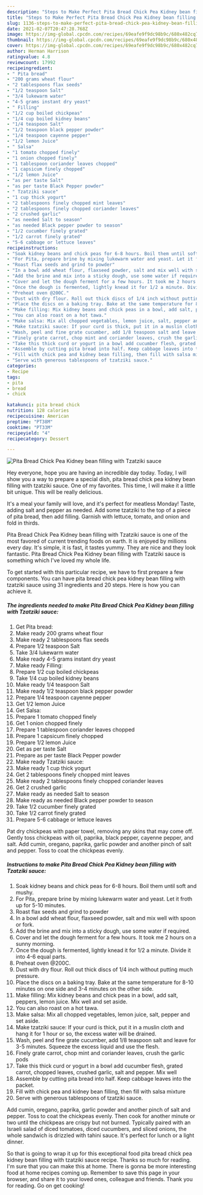 ```yaml
---
description: "Steps to Make Perfect Pita Bread Chick Pea Kidney bean filling with Tzatziki sauce"
title: "Steps to Make Perfect Pita Bread Chick Pea Kidney bean filling with Tzatziki sauce"
slug: 1136-steps-to-make-perfect-pita-bread-chick-pea-kidney-bean-filling-with-tzatziki-sauce
date: 2021-02-07T20:47:28.768Z
image: https://img-global.cpcdn.com/recipes/69eafe9f9dc98b9c/680x482cq70/pita-bread-chick-pea-kidney-bean-filling-with-tzatziki-sauce-recipe-main-photo.jpg
thumbnail: https://img-global.cpcdn.com/recipes/69eafe9f9dc98b9c/680x482cq70/pita-bread-chick-pea-kidney-bean-filling-with-tzatziki-sauce-recipe-main-photo.jpg
cover: https://img-global.cpcdn.com/recipes/69eafe9f9dc98b9c/680x482cq70/pita-bread-chick-pea-kidney-bean-filling-with-tzatziki-sauce-recipe-main-photo.jpg
author: Herman Harrison
ratingvalue: 4.8
reviewcount: 17992
recipeingredient:
- " Pita bread"
- "200 grams wheat flour"
- "2 tablespoons flax seeds"
- "1/2 teaspoon Salt"
- "3/4 lukewarm water"
- "4-5 grams instant dry yeast"
- " Filling"
- "1/2 cup boiled chickpeas"
- "1/4 cup boiled kidney beans"
- "1/4 teaspoon Salt"
- "1/2 teaspoon black pepper powder"
- "1/4 teaspoon cayenne pepper"
- "1/2 lemon Juice"
- " Salsa"
- "1 tomato chopped finely"
- "1 onion chopped finely"
- "1 tablespoon coriander leaves chopped"
- "1 capsicum finely chopped"
- "1/2 lemon Juice"
- "as per taste Salt"
- "as per taste Black Pepper powder"
- " Tzatziki sauce"
- "1 cup thick yogurt"
- "2 tablespoons finely chopped mint leaves"
- "2 tablespoons finely chopped coriander leaves"
- "2 crushed garlic"
- "as needed Salt to season"
- "as needed Black pepper powder to season"
- "1/2 cucumber finely grated"
- "1/2 carrot finely grated"
- "5-6 cabbage or lettuce leaves"
recipeinstructions:
- "Soak kidney beans and chick peas for 6-8 hours. Boil them until soft and mushy."
- "For Pita, prepare brine by mixing lukewarm water and yeast. Let it froth up for 5-10 minutes."
- "Roast flax seeds and grind to powder"
- "In a bowl add wheat flour, flaxseed powder, salt and mix well with spoon or fork."
- "Add the brine and mix into a sticky dough, use some water if required."
- "Cover and let the dough ferment for a few hours. It took me 2 hours on a sunny morning."
- "Once the dough is fermented, lightly knead it for 1/2 a minute. Divide it into 4-6 equal parts."
- "Preheat oven @200C."
- "Dust with dry flour. Roll out thick discs of 1/4 inch without putting much pressure."
- "Place the discs on a baking tray. Bake at the same temperature for 8-10 minutes on one side and 3-4 minutes on the other side."
- "Make filling: Mix kidney beans and chick peas in a bowl, add salt, peppers, lemon juice. Mix well and set aside."
- "You can also roast on a hot tawa."
- "Make salsa: Mix all chopped vegetables, lemon juice, salt, pepper and set aside."
- "Make tzatziki sauce: If your curd is thick, put it in a muslin cloth and hang it for 1 hour or so, the excess water will be drained."
- "Wash, peel and fine grate cucumber, add 1/8 teaspoon salt and leave for 3-5 minutes. Squeeze the excess liquid and use the flesh."
- "Finely grate carrot, chop mint and coriander leaves, crush the garlic pods"
- "Take this thick curd or yogurt in a bowl add cucumber flesh, grated carrot, chopped leaves, crushed garlic, salt and pepper. Mix well"
- "Assemble by cutting pita bread into half. Keep cabbage leaves into the packet."
- "Fill with chick pea and kidney bean filling, then fill with salsa mixture"
- "Serve with generous tablespoons of tzatziki sauce."
categories:
- Recipe
tags:
- pita
- bread
- chick

katakunci: pita bread chick 
nutrition: 128 calories
recipecuisine: American
preptime: "PT38M"
cooktime: "PT33M"
recipeyield: "4"
recipecategory: Dessert

---
```



![Pita Bread Chick Pea Kidney bean filling with Tzatziki sauce](https://img-global.cpcdn.com/recipes/69eafe9f9dc98b9c/680x482cq70/pita-bread-chick-pea-kidney-bean-filling-with-tzatziki-sauce-recipe-main-photo.jpg)

Hey everyone, hope you are having an incredible day today. Today, I will show you a way to prepare a special dish, pita bread chick pea kidney bean filling with tzatziki sauce. One of my favorites. This time, I will make it a little bit unique. This will be really delicious.

It&#39;s a meal your family will love, and it&#39;s perfect for meatless Monday! Taste, adding salt and pepper as needed. Add some tzatziki to the top of a piece of pita bread, then add filling. Garnish with lettuce, tomato, and onion and fold in thirds.

Pita Bread Chick Pea Kidney bean filling with Tzatziki sauce is one of the most favored of current trending foods on earth. It is enjoyed by millions every day. It's simple, it is fast, it tastes yummy. They are nice and they look fantastic. Pita Bread Chick Pea Kidney bean filling with Tzatziki sauce is something which I've loved my whole life.


To get started with this particular recipe, we have to first prepare a few components. You can have pita bread chick pea kidney bean filling with tzatziki sauce using 31 ingredients and 20 steps. Here is how you can achieve it.

<!--inarticleads1-->

##### The ingredients needed to make Pita Bread Chick Pea Kidney bean filling with Tzatziki sauce:

1. Get  Pita bread:
1. Make ready 200 grams wheat flour
1. Make ready 2 tablespoons flax seeds
1. Prepare 1/2 teaspoon Salt
1. Take 3/4 lukewarm water
1. Make ready 4-5 grams instant dry yeast
1. Make ready  Filling:
1. Prepare 1/2 cup boiled chickpeas
1. Take 1/4 cup boiled kidney beans
1. Make ready 1/4 teaspoon Salt
1. Make ready 1/2 teaspoon black pepper powder
1. Prepare 1/4 teaspoon cayenne pepper
1. Get 1/2 lemon Juice
1. Get  Salsa:
1. Prepare 1 tomato chopped finely
1. Get 1 onion chopped finely
1. Prepare 1 tablespoon coriander leaves chopped
1. Prepare 1 capsicum finely chopped
1. Prepare 1/2 lemon Juice
1. Get as per taste Salt
1. Prepare as per taste Black Pepper powder
1. Make ready  Tzatziki sauce:
1. Make ready 1 cup thick yogurt
1. Get 2 tablespoons finely chopped mint leaves
1. Make ready 2 tablespoons finely chopped coriander leaves
1. Get 2 crushed garlic
1. Make ready as needed Salt to season
1. Make ready as needed Black pepper powder to season
1. Take 1/2 cucumber finely grated
1. Take 1/2 carrot finely grated
1. Prepare 5-6 cabbage or lettuce leaves


Pat dry chickpeas with paper towel, removing any skins that may come off. Gently toss chickpeas with oil, paprika, black pepper, cayenne pepper, and salt. Add cumin, oregano, paprika, garlic powder and another pinch of salt and pepper. Toss to coat the chickpeas evenly. 

<!--inarticleads2-->

##### Instructions to make Pita Bread Chick Pea Kidney bean filling with Tzatziki sauce:

1. Soak kidney beans and chick peas for 6-8 hours. Boil them until soft and mushy.
1. For Pita, prepare brine by mixing lukewarm water and yeast. Let it froth up for 5-10 minutes.
1. Roast flax seeds and grind to powder
1. In a bowl add wheat flour, flaxseed powder, salt and mix well with spoon or fork.
1. Add the brine and mix into a sticky dough, use some water if required.
1. Cover and let the dough ferment for a few hours. It took me 2 hours on a sunny morning.
1. Once the dough is fermented, lightly knead it for 1/2 a minute. Divide it into 4-6 equal parts.
1. Preheat oven @200C.
1. Dust with dry flour. Roll out thick discs of 1/4 inch without putting much pressure.
1. Place the discs on a baking tray. Bake at the same temperature for 8-10 minutes on one side and 3-4 minutes on the other side.
1. Make filling: Mix kidney beans and chick peas in a bowl, add salt, peppers, lemon juice. Mix well and set aside.
1. You can also roast on a hot tawa.
1. Make salsa: Mix all chopped vegetables, lemon juice, salt, pepper and set aside.
1. Make tzatziki sauce: If your curd is thick, put it in a muslin cloth and hang it for 1 hour or so, the excess water will be drained.
1. Wash, peel and fine grate cucumber, add 1/8 teaspoon salt and leave for 3-5 minutes. Squeeze the excess liquid and use the flesh.
1. Finely grate carrot, chop mint and coriander leaves, crush the garlic pods
1. Take this thick curd or yogurt in a bowl add cucumber flesh, grated carrot, chopped leaves, crushed garlic, salt and pepper. Mix well
1. Assemble by cutting pita bread into half. Keep cabbage leaves into the packet.
1. Fill with chick pea and kidney bean filling, then fill with salsa mixture
1. Serve with generous tablespoons of tzatziki sauce.


Add cumin, oregano, paprika, garlic powder and another pinch of salt and pepper. Toss to coat the chickpeas evenly. Then cook for another minute or two until the chickpeas are crispy but not burned. Typically paired with an Israeli salad of diced tomatoes, diced cucumbers, and sliced onions, the whole sandwich is drizzled with tahini sauce. It&#39;s perfect for lunch or a light dinner. 

So that is going to wrap it up for this exceptional food pita bread chick pea kidney bean filling with tzatziki sauce recipe. Thanks so much for reading. I'm sure that you can make this at home. There is gonna be more interesting food at home recipes coming up. Remember to save this page in your browser, and share it to your loved ones, colleague and friends. Thank you for reading. Go on get cooking!
